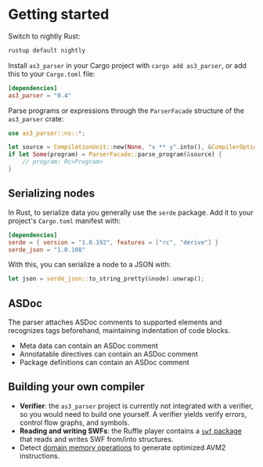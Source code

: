 # Getting started

Switch to nightly Rust:

```sh
rustup default nightly
```

Install `as3_parser` in your Cargo project with `cargo add as3_parser`, or add this to your `Cargo.toml` file:

```toml
[dependencies]
as3_parser = "0.4"
```

Parse programs or expressions through the `ParserFacade` structure of the `as3_parser` crate:

```rust
use as3_parser::ns::*;

let source = CompilationUnit::new(None, "x ** y".into(), &CompilerOptions::default());
if let Some(program) = ParserFacade::parse_program(&source) {
    // program: Rc<Program>
}
```

## Serializing nodes

In Rust, to serialize data you generally use the `serde` package. Add it to your project's `Cargo.toml` manifest with:

```toml
[dependencies]
serde = { version = "1.0.192", features = ["rc", "derive"] }
serde_json = "1.0.108"
```

With this, you can serialize a node to a JSON with:

```rust
let json = serde_json::to_string_pretty(&node).unwrap();
```

## ASDoc

The parser attaches ASDoc comments to supported elements and recognizes tags beforehand, maintaining indentation of code blocks.

* Meta data can contain an ASDoc comment
* Annotatable directives can contain an ASDoc comment
* Package definitions can contain an ASDoc comment

## Building your own compiler

* **Verifier**: the `as3_parser` project is currently not integrated with a verifier, so you would need to build one yourself. A verifier yields verify errors, control flow graphs, and symbols.
* **Reading and writing SWFs**: the Ruffle player contains a [`swf` package](https://github.com/ruffle-rs/ruffle/tree/master/swf) that reads and writes SWF from/into structures.
* Detect [domain memory operations](https://obtw.wordpress.com/2013/04/03/making-bytearray-faster) to generate optimized AVM2 instructions.
